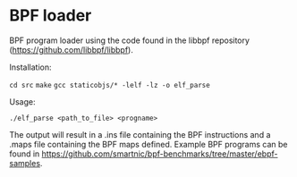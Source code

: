 
# BPF loader

BPF program loader using the code found in the libbpf repository (https://github.com/libbpf/libbpf). 

Installation:

```cd src```
```make```
```gcc staticobjs/* -lelf -lz -o elf_parse```

Usage:

```./elf_parse <path_to_file> <progname>```

The output will result in a .ins file containing the BPF instructions and a .maps file containing the BPF maps defined. Example BPF programs can be found in https://github.com/smartnic/bpf-benchmarks/tree/master/ebpf-samples.

